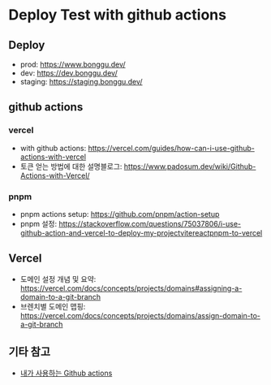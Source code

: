 # Deploy Test with github actions

## Deploy

- prod: https://www.bonggu.dev/
- dev: https://dev.bonggu.dev/
- staging: https://staging.bonggu.dev/


## github actions

### vercel
- with github actions: https://vercel.com/guides/how-can-i-use-github-actions-with-vercel
- 토큰 얻는 방법에 대한 설명블로그: https://www.padosum.dev/wiki/Github-Actions-with-Vercel/


### pnpm
- pnpm actions setup: https://github.com/pnpm/action-setup
- pnpm 설정: https://stackoverflow.com/questions/75037806/i-use-github-action-and-vercel-to-deploy-my-projectvitereactpnpm-to-vercel


## Vercel

- 도메인 설정 개념 및 요약: https://vercel.com/docs/concepts/projects/domains#assigning-a-domain-to-a-git-branch
- 브렌치별 도메인 맵핑: https://vercel.com/docs/concepts/projects/domains/assign-domain-to-a-git-branch

## 기타 참고

- [내가 사용하는 Github actions](https://velog.io/@do_dadu/%EB%82%B4%EA%B0%80-%EC%82%AC%EC%9A%A9%ED%95%98%EB%8A%94-GitHub-Actions)
